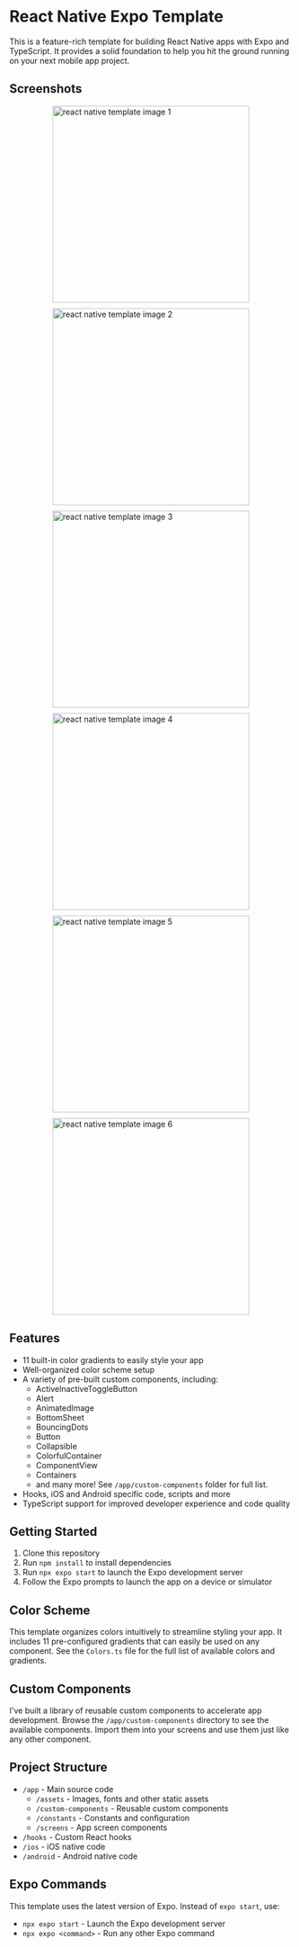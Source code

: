 # React Native Expo Template

This is a feature-rich template for building React Native apps with Expo and TypeScript. It provides a solid foundation to help you hit the ground running on your next mobile app project.

## Screenshots

<div style="display: flex; flex-wrap: wrap; gap: 10px; width: 100%; justify-content: space-evenly;">
<img src="https://www.evanmarie.com/content/files/images/react-native-template/native-template-1.webp" alt="react native template image 1" width="350"/>

<img src="https://www.evanmarie.com/content/files/images/react-native-template/native-template-2.webp" alt="react native template image 2" width="350"/>

<img src="https://www.evanmarie.com/content/files/images/react-native-template/native-template-3.webp" alt="react native template image 3" width="350"/>

<img src="https://www.evanmarie.com/content/files/images/react-native-template/native-template-4.webp" alt="react native template image 4" width="350"/>

<img src="https://www.evanmarie.com/content/files/images/react-native-template/native-template-5.webp" alt="react native template image 5" width="350"/>

<img src="https://www.evanmarie.com/content/files/images/react-native-template/native-template-6.webp" alt="react native template image 6" width="350"/>
</div>

## Features

- 11 built-in color gradients to easily style your app
- Well-organized color scheme setup
- A variety of pre-built custom components, including:
  - ActiveInactiveToggleButton
  - Alert
  - AnimatedImage
  - BottomSheet
  - BouncingDots
  - Button
  - Collapsible
  - ColorfulContainer
  - ComponentView
  - Containers
  - and many more! See `/app/custom-components` folder for full list.
- Hooks, iOS and Android specific code, scripts and more
- TypeScript support for improved developer experience and code quality

## Getting Started

1. Clone this repository
2. Run `npm install` to install dependencies
3. Run `npx expo start` to launch the Expo development server
4. Follow the Expo prompts to launch the app on a device or simulator

## Color Scheme

This template organizes colors intuitively to streamline styling your app. It includes 11 pre-configured gradients that can easily be used on any component. See the `Colors.ts` file for the full list of available colors and gradients.

## Custom Components

I've built a library of reusable custom components to accelerate app development. Browse the `/app/custom-components` directory to see the available components. Import them into your screens and use them just like any other component.

## Project Structure

- `/app` - Main source code
  - `/assets` - Images, fonts and other static assets
  - `/custom-components` - Reusable custom components
  - `/constants` - Constants and configuration
  - `/screens` - App screen components
- `/hooks` - Custom React hooks
- `/ios` - iOS native code
- `/android` - Android native code

## Expo Commands

This template uses the latest version of Expo. Instead of `expo start`, use:

- `npx expo start` - Launch the Expo development server
- `npx expo <command>` - Run any other Expo command
